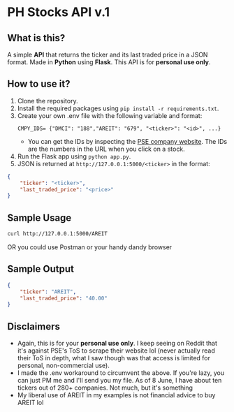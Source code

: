 # PH Stocks API v.1

## What is this?
A simple **API** that returns the ticker and its last traded price in a JSON format. Made in **Python** using **Flask**. This API is for **personal use only**.

## How to use it?
1. Clone the repository.
2. Install the required packages using `pip install -r requirements.txt`.
3. Create your own .env file with the following variable and format:
    ```env
    CMPY_IDS= {"DMCI": "188","AREIT": "679", "<ticker>": "<id>", ...}
    ```
    - You can get the IDs by inspecting the [PSE company website](https://edge.pse.com.ph/companyDirectory/form.do). The IDs are the numbers in the URL when you click on a stock.
4. Run the Flask app using `python app.py`.
5. JSON is returned at `http://127.0.0.1:5000/<ticker>` in the format:
```json
{
    "ticker": "<ticker>",
    "last_traded_price": "<price>"
}
```
## Sample Usage
```bash
curl http://127.0.0.1:5000/AREIT
```
OR you could use Postman or your handy dandy browser

## Sample Output
```json
{
    "ticker": "AREIT",
    "last_traded_price": "40.00"
}
```

## Disclaimers
- Again, this is for your **personal use only**. I keep seeing on Reddit that it's against PSE's ToS to scrape their website lol (never actually read their ToS in depth, what I saw though was that access is limited for personal, non-commercial use).
- I made the .env workaround to circumvent the above. If you're lazy, you can just PM me and I'll send you my file. As of 8 June, I have about ten tickers out of 280+ companies. Not much, but it's something
- My liberal use of AREIT in my examples is not financial advice to buy AREIT lol
